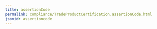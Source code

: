 ```yaml
---
title: assertionCode
permalink: compliance/TradeProductCertification.assertionCode.html
jsonid: assertioncode
---
```

